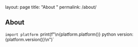 layout: page
title: "About "
permalink: /about/
## About

`import platform
`print(f"\n{platform.platform()}  python version: {platform.version()}\n")`
